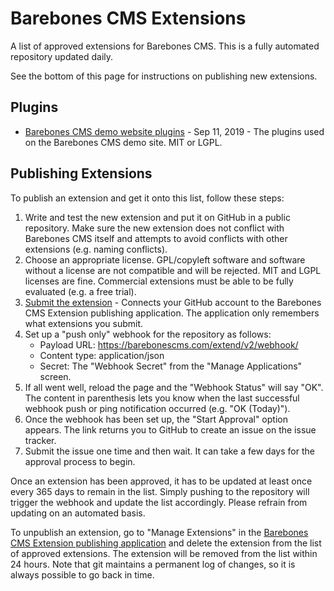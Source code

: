 Barebones CMS Extensions
========================

A list of approved extensions for Barebones CMS.  This is a fully automated repository updated daily.

See the bottom of this page for instructions on publishing new extensions.

Plugins
-------

* [Barebones CMS demo website plugins](https://github.com/cubiclesoft/barebones-cms-plugins-demo-site) - Sep 11, 2019 - The plugins used on the Barebones CMS demo site.  MIT or LGPL.

Publishing Extensions
---------------------

To publish an extension and get it onto this list, follow these steps:

1.  Write and test the new extension and put it on GitHub in a public repository.  Make sure the new extension does not conflict with Barebones CMS itself and attempts to avoid conflicts with other extensions (e.g. naming conflicts).
2.  Choose an appropriate license.  GPL/copyleft software and software without a license are not compatible and will be rejected.  MIT and LGPL licenses are fine.  Commercial extensions must be able to be fully evaluated (e.g. a free trial).
3.  [Submit the extension](https://barebonescms.com/extend/v2/publish/) - Connects your GitHub account to the Barebones CMS Extension publishing application.  The application only remembers what extensions you submit.
4.  Set up a "push only" webhook for the repository as follows:
	* Payload URL:  https://barebonescms.com/extend/v2/webhook/
	* Content type:  application/json
	* Secret:  The "Webhook Secret" from the "Manage Applications" screen.
5.  If all went well, reload the page and the "Webhook Status" will say "OK".  The content in parenthesis lets you know when the last successful webhook push or ping notification occurred (e.g. "OK (Today)").
6.  Once the webhook has been set up, the "Start Approval" option appears.  The link returns you to GitHub to create an issue on the issue tracker.
7.  Submit the issue one time and then wait.  It can take a few days for the approval process to begin.

Once an extension has been approved, it has to be updated at least once every 365 days to remain in the list.  Simply pushing to the repository will trigger the webhook and update the list accordingly.  Please refrain from updating on an automated basis.

To unpublish an extension, go to "Manage Extensions" in the [Barebones CMS Extension publishing application](https://barebonescms.com/extend/v2/publish/) and delete the extension from the list of approved extensions.  The extension will be removed from the list within 24 hours.  Note that git maintains a permanent log of changes, so it is always possible to go back in time.

